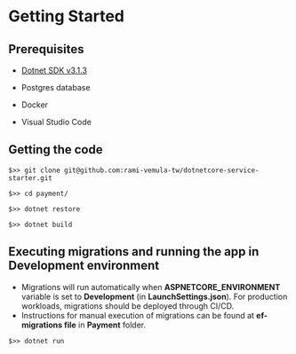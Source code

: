 # Getting Started
## Prerequisites
- [Dotnet SDK v3.1.3](https://dotnet.microsoft.com/download/dotnet-core/3.1)

- Postgres database

- Docker

- Visual Studio Code


## Getting the code
```
$>> git clone git@github.com:rami-vemula-tw/dotnetcore-service-starter.git

$>> cd payment/

$>> dotnet restore

$>> dotnet build
```

## Executing migrations and running the app in Development environment
- Migrations will run automatically when **ASPNETCORE_ENVIRONMENT** variable is set to **Development** (in **LaunchSettings.json**). For production workloads, migrations should be deployed through CI/CD. 
- Instructions for manual execution of migrations can be found at **ef-migrations file** in **Payment** folder.

```
$>> dotnet run
```